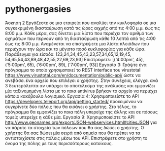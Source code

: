 # pythonergasies
Άσκηση 2
Εργάζεστε σε μια εταιρεία που αναλύει την κυκλοφορία σε μια συγκεκριμένη διασταύρωση κατά τις ώρες αιχμής από τις 4:00 μ.μ. έως τις 8:00 μ.μ. Κάθε μέρα, σας δίνεται μια λίστα που περιέχει τον αριθμό των οχημάτων που περνούν από τη διασταύρωση κάθε 10 λεπτά από τις 4:00 έως τις 8:00 μ.μ.
Αναμένεται να επιστρέψετε μια λίστα πλειάδων που περιέχουν την ώρα και το μέγιστο ποσό κυκλοφορίας για κάθε ώρα.
Παράδειγμα για είσοδο:
[23,24,34,45,43,23,57,34,65,12,19,45, 54,65,54,43,89,48,42,55,22,69,23,93]
Επιστρέφετε:
[('4:00pm', 45), ('5:00pm', 65), ('6:00pm', 89), ('7:00pm', 93)]
Εργασία 3:
Γράψτε ένα πρόγραμμα το οποίο χρησιμοποιεί το REST interface του virustotal https://www.virustotal.com/en/documentation/public-api/ ώστε να ανεβάσει ένα αρχείο που επιλέγει ο χρήστης. Στην συνέχεια, ελέγχει ανά 3 δευτερόλεπτα αν υπάρχει το αποτέλεσμα της ανάλυσης και εμφανίζει μία ταξινομημένη λίστα με το ποια antivirus βρήκαν το αρχείο να περιέχει κάποιο κακόβουλο λογισμικό.
Εργασία 4:
Χρησιμοποιείστε το API https://developers.teleport.org/api/getting_started/ προκειμένου να συγκρίνετε δύο πόλεις που θα εισάγει ο χρήστης. Στο τέλος, το πρόγραμμα θα εμφανίζει το ποια πόλη υπερείχε της άλλης και σε πόσους τομείς υπερείχε η κάθε μία.
Εργασία 9:
Χρησιμοποιείστε το API http://www.geonames.org/export/JSON-webservices.html#citiesJSON για να πάρετε τα στοιχεία των πόλεων που θα σας δώσει ο χρήστης. Ο χρήστης θα σας δώσει μία σειρά από σημεία που θα πρέπει να τα αντιστοιχίσετε στις πόλεις μέσω του API. Επιστρέφετε στο χρήστη το όνομα της πόλης με τους περισσότερους κατοίκους.
